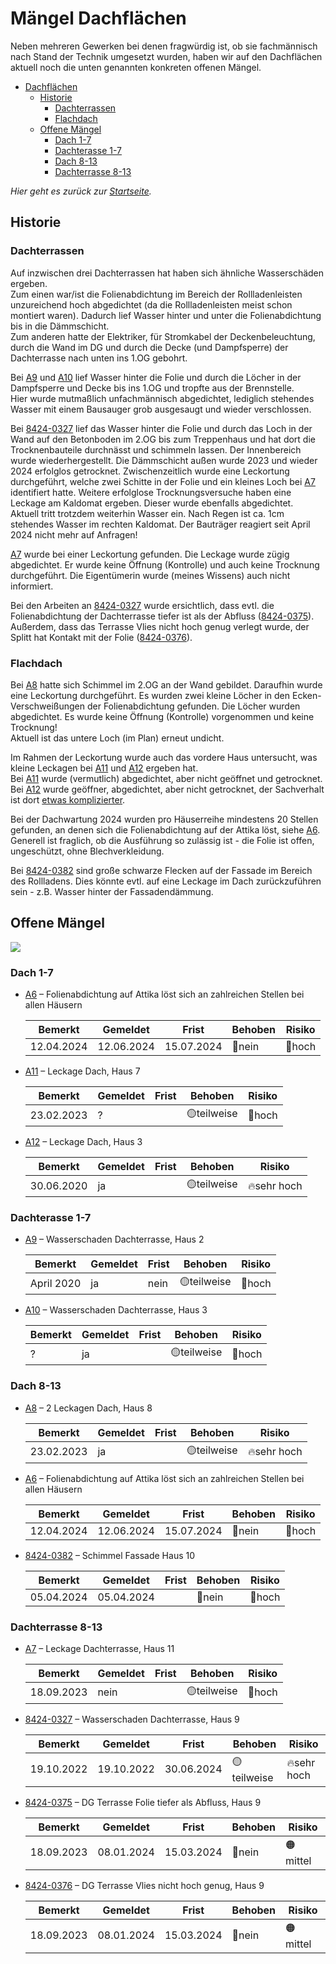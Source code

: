 # Mängel Dachflächen

Neben mehreren Gewerken bei denen fragwürdig ist, ob sie fachmännisch
nach Stand der Technik umgesetzt wurden, haben wir auf den Dachflächen aktuell noch die unten genannten konkreten offenen Mängel.

- [Dachflächen](#dachflächen)
  - [Historie](#historie)
    - [Dachterrassen](#dachterrassen)
    - [Flachdach](#flachdach)
  - [Offene Mängel](#offene-mängel)
    - [Dach 1-7](#dach-1-7)
    - [Dachterasse 1-7](#dachterasse-1-7)
    - [Dach 8-13](#dach-8-13)
    - [Dachterrasse 8-13](#dachterrasse-8-13)

_Hier geht es zurück zur [Startseite]._

## Historie

### Dachterrassen

Auf inzwischen drei Dachterrassen hat haben sich ähnliche Wasserschäden ergeben.\
Zum einen war/ist die Folienabdichtung im Bereich der Rollladenleisten unzureichend hoch abgedichtet (da die Rollladenleisten meist schon montiert waren). Dadurch lief Wasser hinter und unter die Folienabdichtung bis in die Dämmschicht.\
Zum anderen hatte der Elektriker, für Stromkabel der Deckenbeleuchtung, durch die Wand im DG und durch die Decke (und Dampfsperre) der Dachterrasse nach unten ins 1.OG gebohrt.

Bei [A9] und [A10] lief Wasser hinter die Folie und durch die Löcher in der Dampfsperre und Decke bis ins 1.OG und tropfte aus der Brennstelle.\
Hier wurde mutmaßlich unfachmännisch abgedichtet, lediglich stehendes Wasser mit einem Bausauger grob ausgesaugt und wieder verschlossen.

Bei [8424-0327] lief das Wasser hinter die Folie und durch das Loch in der Wand auf den Betonboden im 2.OG bis zum Treppenhaus und hat dort die Trocknenbauteile durchnässt und schimmeln lassen.
Der Innenbereich wurde wiederhergestellt. Die Dämmschicht außen wurde 2023 und wieder 2024 erfolglos getrocknet. Zwischenzeitlich wurde eine Leckortung durchgeführt, welche zwei Schitte in der Folie und ein kleines Loch bei [A7] identifiert hatte. Weitere erfolglose Trocknungsversuche haben eine Leckage am Kaldomat ergeben. Dieser wurde ebenfalls abgedichtet.\
Aktuell tritt trotzdem weiterhin Wasser ein. Nach Regen ist ca. 1cm stehendes Wasser im rechten Kaldomat. Der Bauträger reagiert seit April 2024 nicht mehr auf Anfragen!

[A7] wurde bei einer Leckortung gefunden. Die Leckage wurde zügig abgedichtet. Er wurde keine Öffnung (Kontrolle) und auch keine Trocknung durchgeführt. Die Eigentümerin wurde (meines Wissens) auch nicht informiert.

Bei den Arbeiten an [8424-0327] wurde ersichtlich, dass evtl. die Folienabdichtung der Dachterrasse tiefer ist als der Abfluss ([8424-0375]).
Außerdem, dass das Terrasse Vlies nicht hoch genug verlegt wurde, der Splitt hat Kontakt mit der Folie ([8424-0376]).

### Flachdach

Bei [A8] hatte sich Schimmel im 2.OG an der Wand gebildet. Daraufhin wurde eine Leckortung durchgeführt. Es wurden zwei kleine Löcher in den Ecken-Verschweißungen der Folienabdichtung gefunden. Die Löcher wurden abgedichtet. Es wurde keine Öffnung (Kontrolle) vorgenommen und keine Trocknung!\
Aktuell ist das untere Loch (im Plan) erneut undicht.

Im Rahmen der Leckortung wurde auch das vordere Haus untersucht, was kleine Leckagen bei [A11] und [A12] ergeben hat.\
Bei [A11] wurde (vermutlich) abgedichtet, aber nicht geöffnet und getrocknet.\
Bei [A12] wurde geöffner, abgedichtet, aber nicht getrocknet, der Sachverhalt ist dort [etwas komplizierter][A12].

Bei der Dachwartung 2024 wurden pro Häuserreihe mindestens 20 Stellen gefunden, an denen sich die Folienabdichtung auf der Attika löst, siehe [A6]. Generell ist fraglich, ob die Ausführung so zulässig ist - die Folie ist offen, ungeschützt, ohne Blechverkleidung.

Bei [8424-0382] sind große schwarze Flecken auf der Fassade im Bereich des Rollladens. Dies könnte evtl. auf eine Leckage im Dach zurückzuführen sein - z.B. Wasser hinter der Fassadendämmung.

## Offene Mängel

![](Plan_Mängel_WEG_small.jpg)

### Dach 1-7

- [A6] &ndash; Folienabdichtung auf Attika löst sich an zahlreichen Stellen bei allen Häusern

  |Bemerkt|Gemeldet|Frist|Behoben|Risiko|
  |---|---|---|---|---|
  |12.04.2024|12.06.2024|15.07.2024|🔴nein|🔴hoch|

- [A11] &ndash; Leckage Dach, Haus 7

  |Bemerkt|Gemeldet|Frist|Behoben|Risiko|
  |---|---|---|---|---|
  |23.02.2023|?| |🟡teilweise|🔴hoch|

- [A12] &ndash; Leckage Dach, Haus 3

  |Bemerkt|Gemeldet|Frist|Behoben|Risiko|
  |---|---|---|---|---|
  |30.06.2020|ja||🟡teilweise|🔥sehr hoch|

### Dachterasse 1-7

- [A9] &ndash; Wasserschaden Dachterrasse, Haus 2

  |Bemerkt|Gemeldet|Frist|Behoben|Risiko|
  |---|---|---|---|---|
  |April 2020|ja|nein|🟡teilweise|🔴hoch|

- [A10] &ndash; Wasserschaden Dachterrasse, Haus 3

  |Bemerkt|Gemeldet|Frist|Behoben|Risiko|
  |---|---|---|---|---|
  |?|ja||🟡teilweise|🔴hoch|

### Dach 8-13

- [A8] &ndash; 2 Leckagen Dach, Haus 8

  |Bemerkt|Gemeldet|Frist|Behoben|Risiko|
  |---|---|---|---|---|
  |23.02.2023|ja||🟡teilweise|🔥sehr hoch|

- [A6] &ndash; Folienabdichtung auf Attika löst sich an zahlreichen Stellen bei allen Häusern

  |Bemerkt|Gemeldet|Frist|Behoben|Risiko|
  |---|---|---|---|---|
  |12.04.2024|12.06.2024|15.07.2024|🔴nein|🔴hoch|

- [8424-0382] &ndash; Schimmel Fassade Haus 10

  |Bemerkt|Gemeldet|Frist|Behoben|Risiko|
  |---|---|---|---|---|
  |05.04.2024|05.04.2024||🔴nein|🔴hoch|

### Dachterrasse 8-13

- [A7] &ndash; Leckage Dachterrasse, Haus 11

  |Bemerkt|Gemeldet|Frist|Behoben|Risiko|
  |---|---|---|---|---|
  |18.09.2023|nein||🟡teilweise|🔴hoch|

- [8424-0327] &ndash; Wasserschaden Dachterrasse, Haus 9

  |Bemerkt|Gemeldet|Frist|Behoben|Risiko|
  |---|---|---|---|---|
  |19.10.2022|19.10.2022|30.06.2024|🟡teilweise|🔥sehr hoch|

- [8424-0375] &ndash; DG Terrasse Folie tiefer als Abfluss, Haus 9

  |Bemerkt|Gemeldet|Frist|Behoben|Risiko|
  |---|---|---|---|---|
  |18.09.2023|08.01.2024|15.03.2024|🔴nein|🟠mittel|

- [8424-0376] &ndash; DG Terrasse Vlies nicht hoch genug, Haus 9

  |Bemerkt|Gemeldet|Frist|Behoben|Risiko|
  |---|---|---|---|---|
  |18.09.2023|08.01.2024|15.03.2024|🔴nein|🟠mittel|
    
[Startseite]: ../index.md
[A6]: A6/index.md
[A11]: Dach1-7/A11/index.md
[A12]: Dach1-7/A12/index.md
[A9]: Dachterrasse1-7/A9/index.md
[A10]: Dachterrasse1-7/A10/index.md
[A8]: Dach8-13/A8/index.md
[8424-0382]: Dach8-13/8424-0382/index.md
[A7]: Dachterrasse8-13/A7/index.md
[8424-0327]: Dachterrasse8-13/8424-0327/index.md
[8424-0375]: Dachterrasse8-13/8424-0375/index.md
[8424-0376]: Dachterrasse8-13/8424-0376/index.md
